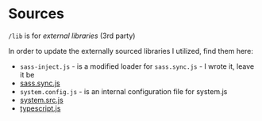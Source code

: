 # Sources

`/lib` is for _external libraries_ (3rd party)

In order to update the externally sourced libraries I utilized, find them here:


* `sass-inject.js` - is a modified loader for `sass.sync.js` - I wrote it, leave it be
* [sass.sync.js](https://github.com/medialize/sass.js/blob/master/dist/sass.sync.js?raw=true)
* `system.config.js` - is an internal configuration file for system.js
* [system.src.js](https://raw.githubusercontent.com/systemjs/systemjs/master/dist/system.src.js)
* [typescript.js](https://github.com/Microsoft/TypeScript/blob/master/lib/typescript.js?raw=true)
